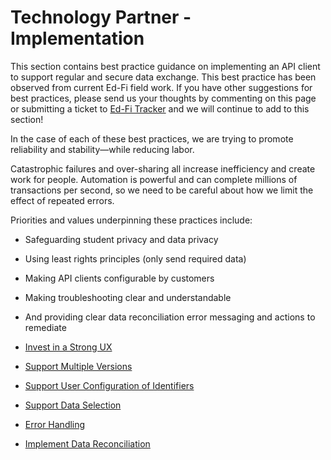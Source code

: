 # Technology Partner - Implementation

This section contains best practice guidance on implementing an API client to support regular and secure data exchange. This best practice has been observed from current Ed-Fi field work. If you have other suggestions for best practices, please send us your thoughts by commenting on this page or submitting a ticket to [Ed-Fi Tracker](https://tracker.ed-fi.org/) and we will continue to add to this section!

In the case of each of these best practices, we are trying to promote reliability and stability—while reducing labor.

Catastrophic failures and over-sharing all increase inefficiency and create work for people. Automation is powerful and can complete millions of transactions per second, so we need to be careful about how we limit the effect of repeated errors.

Priorities and values underpinning these practices include:

* Safeguarding student privacy and data privacy
* Using least rights principles (only send required data)
* Making API clients configurable by customers
* Making troubleshooting clear and understandable
* And providing clear data reconciliation error messaging and actions to remediate

* [Invest in a Strong UX](./invest-in-a-strong-ux.md)
* [Support Multiple Versions](./support-multiple-versions.md)
* [Support User Configuration of Identifiers](./support-user-configuration-of-identifiers.md)
* [Support Data Selection](./support-data-selection.md)
* [Error Handling](./error-handling.md)
* [Implement Data Reconciliation](./implement-data-reconciliation.md)
